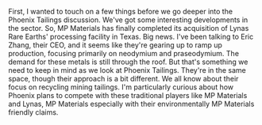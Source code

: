 First, I wanted to touch on a few things before we go deeper into the Phoenix Tailings discussion. We've got some interesting developments in the sector. So, MP Materials has finally completed its acquisition of Lynas Rare Earths' processing facility in Texas. Big news. I've been talking to Eric Zhang, their CEO, and it seems like they're gearing up to ramp up production, focusing primarily on neodymium and praseodymium. The demand for these metals is still through the roof.
But that's something we need to keep in mind as we look at Phoenix Tailings. They're in the same space, though their approach is a bit different. We all know about their focus on recycling mining tailings. I'm particularly curious about how Phoenix plans to compete with these traditional players like MP Materials and Lynas,  MP Materials especially with their environmentally  MP Materials friendly claims.